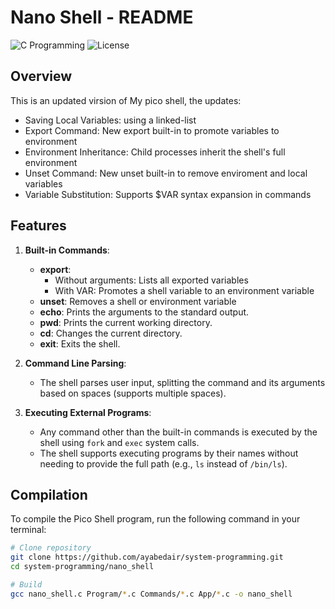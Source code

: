 # Nano Shell - README
![C Programming](https://img.shields.io/badge/Language-C-blue)
![License](https://img.shields.io/badge/License-MIT-green)

## Overview
This is an updated virsion of My pico shell, the updates:
  - Saving Local Variables: using a linked-list
  - Export Command: New export built-in to promote variables to environment
  - Environment Inheritance: Child processes inherit the shell's full environment
  - Unset Command: New unset built-in to remove enviroment and local variables
  - Variable Substitution: Supports $VAR syntax expansion in commands

## Features
1. **Built-in Commands**:
   - **export**:
       - Without arguments: Lists all exported variables
       - With VAR: Promotes a shell variable to an environment variable
   - **unset**: Removes a shell or environment variable
   - **echo**: Prints the arguments to the standard output.
   - **pwd**: Prints the current working directory.
   - **cd**: Changes the current directory.
   - **exit**: Exits the shell.
    

3. **Command Line Parsing**:
   - The shell parses user input, splitting the command and its arguments based on spaces (supports multiple spaces).
   
4. **Executing External Programs**:
   - Any command other than the built-in commands is executed by the shell using `fork` and `exec` system calls.
   - The shell supports executing programs by their names without needing to provide the full path (e.g., `ls` instead of `/bin/ls`).

## Compilation
To compile the Pico Shell program, run the following command in your terminal:

```bash
# Clone repository
git clone https://github.com/ayabedair/system-programming.git
cd system-programming/nano_shell

# Build
gcc nano_shell.c Program/*.c Commands/*.c App/*.c -o nano_shell
```
